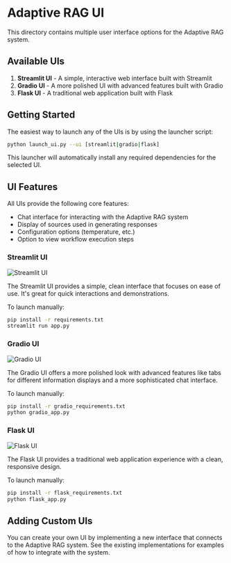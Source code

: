 # Adaptive RAG UI

This directory contains multiple user interface options for the Adaptive RAG system.

## Available UIs

1. **Streamlit UI** - A simple, interactive web interface built with Streamlit
2. **Gradio UI** - A more polished UI with advanced features built with Gradio
3. **Flask UI** - A traditional web application built with Flask

## Getting Started

The easiest way to launch any of the UIs is by using the launcher script:

```bash
python launch_ui.py --ui [streamlit|gradio|flask]
```

This launcher will automatically install any required dependencies for the selected UI.

## UI Features

All UIs provide the following core features:
- Chat interface for interacting with the Adaptive RAG system
- Display of sources used in generating responses
- Configuration options (temperature, etc.)
- Option to view workflow execution steps

### Streamlit UI

![Streamlit UI](../screenshots/streamlit_ui.png)

The Streamlit UI provides a simple, clean interface that focuses on ease of use. It's great for quick interactions and demonstrations.

To launch manually:
```bash
pip install -r requirements.txt
streamlit run app.py
```

### Gradio UI

![Gradio UI](../screenshots/gradio_ui.png)

The Gradio UI offers a more polished look with advanced features like tabs for different information displays and a more sophisticated chat interface.

To launch manually:
```bash
pip install -r gradio_requirements.txt
python gradio_app.py
```

### Flask UI

![Flask UI](../screenshots/flask_ui.png)

The Flask UI provides a traditional web application experience with a clean, responsive design.

To launch manually:
```bash
pip install -r flask_requirements.txt
python flask_app.py
```

## Adding Custom UIs

You can create your own UI by implementing a new interface that connects to the Adaptive RAG system. See the existing implementations for examples of how to integrate with the system.

